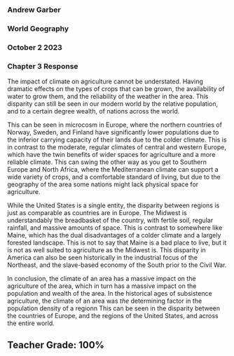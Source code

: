 ### Andrew Garber
### World Geography
### October 2 2023
### Chapter 3 Response

The impact of climate on agriculture cannot be understated. Having dramatic effects on the types of crops that can be grown, the availability of water to grow them, and the reliability of the weather in the area. This disparity can still be seen in our modern world by the relative population, and to a certain degree wealth, of nations across the world. 

This can be seen in microcosm in Europe, where the northern countries of Norway, Sweden, and Finland have significantly lower populations due to the inferior carrying capacity of their lands due to the colder climate. This is in contrast to the moderate, regular climates of central and western Europe, which have the twin benefits of wider spaces for agriculture and a more reliable climate. This can swing the other way as you get to Southern Europe and North Africa, where the Mediterranean climate can support a wide variety of crops, and a comfortable standard of living, but due to the geography of the area some nations might lack physical space for agriculture.

While the United States is a single entity, the disparity between regions is just as comparable as countries are in Europe. The Midwest is understandably the breadbasket of the country, with fertile soil, regular rainfall, and massive amounts of space. This is contrast to somewhere like Maine, which has the dual disadvantages of a colder climate and a largely forested landscape. This is not to say that Maine is a bad place to live, but it is not as well suited to agriculture as the Midwest is. This disparity in America can also be seen historically in the industrial focus of the Northeast, and the slave-based economy of the South prior to the Civil War. 

In conclusion, the climate of an area has a massive impact on the agriculture of the area, which in turn has a massive impact on the population and wealth of the area. In the historical ages of subsistence agriculture, the climate of an area was *the* determining factor in the population density of a regionn This can be seen in the disparity between the countries of Europe, and the regions of the United States, and across the entire world.

## Teacher Grade: 100%